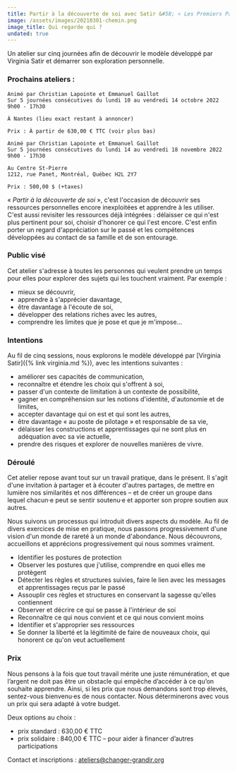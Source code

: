 ```yaml
---
title: Partir à la découverte de soi avec Satir &#58; « Les Premiers Pas »
image: /assets/images/20210301-chemin.png
image_title: Qui regarde qui ?
undated: true
---
```


Un atelier sur cinq journées afin de découvrir le modèle développé par Virginia
Satir et démarrer son exploration personnelle.

### Prochains ateliers :

```
Animé par Christian Lapointe et Emmanuel Gaillot
Sur 5 journées consécutives du lundi 10 au vendredi 14 octobre 2022
9h00 - 17h30

À Nantes (lieu exact restant à annoncer)

Prix : À partir de 630,00 € TTC (voir plus bas)
```

```
Animé par Christian Lapointe et Emmanuel Gaillot
Sur 5 journées consécutives du lundi 14 au vendredi 18 novembre 2022
9h00 - 17h30

Au Centre St-Pierre
1212, rue Panet, Montréal, Québec H2L 2Y7

Prix : 500,00 $ (+taxes)
```

« _Partir à la découverte de soi_ », c'est l'occasion de découvrir ses
ressources personnelles encore inexploitées et apprendre à les utiliser. C'est
aussi revisiter les ressources déjà intégrées : délaisser ce qui n'est plus
pertinent pour soi, choisir d'honorer ce qui l'est encore. C'est enfin porter
un regard d'appréciation sur le passé et les compétences développées au contact
de sa famille et de son entourage.

### Public visé

Cet atelier s'adresse à toutes les personnes qui veulent prendre un temps pour
elles pour explorer des sujets qui les touchent vraiment. Par exemple&nbsp;:
- mieux se découvrir,
- apprendre à s'apprécier davantage,
- être davantage à l'écoute de soi,
- développer des relations riches avec les autres,
- comprendre les limites que je pose et que je m'impose…

### Intentions

Au fil de cinq sessions, nous explorons le modèle développé par [Virginia
Satir]({% link virginia.md %}), avec les intentions suivantes :
- améliorer ses capacités de communication,
- reconnaître et étendre les choix qui s'offrent à soi,
- passer d'un contexte de limitation à un contexte de possibilité,
- gagner en compréhension sur les notions d'identité, d'autonomie et de
  limites,
- accepter davantage qui on est et qui sont les autres,
- être davantage « au poste de pilotage » et responsable de sa vie,
- délaisser les constructions et apprentissages qui ne sont plus en adéquation
  avec sa vie actuelle,
- prendre des risques et explorer de nouvelles manières de vivre.

### Déroulé

Cet atelier repose avant tout sur un travail pratique, dans le présent. Il
s'agit d'une invitation à partager et à écouter d'autres partages, de mettre en
lumière nos similarités et nos différences – et de créer un groupe dans lequel
chacun·e peut se sentir soutenu·e et apporter son propre soutien aux autres.

Nous suivons un processus qui introduit divers aspects du modèle. Au fil de
divers exercices de mise en pratique, nous passons progressivement d'une vision
d'un monde de rareté à un monde d'abondance. Nous découvrons, accueillons et
apprécions progressivement qui nous sommes vraiment.
- Identifier les postures de protection
- Observer les postures que j'utilise, comprendre en quoi elles me protègent
- Détecter les règles et structures suivies, faire le lien avec les messages et
  apprentissages reçus par le passé
- Assouplir ces règles et structures en conservant la sagesse qu'elles contiennent
- Observer et décrire ce qui se passe à l'intérieur de soi
- Reconnaître ce qui nous convient et ce qui nous convient moins
- Identifier et s'approprier ses ressources
- Se donner la liberté et la légitimité de faire de nouveaux choix, qui
  honorent ce qu'on veut actuellement

### Prix

Nous pensons à la fois que tout travail mérite une juste rémunération, et que
l’argent ne doit pas être un obstacle qui empêche d’accéder à ce qu’on souhaite
apprendre. Ainsi, si les prix que nous demandons sont trop élevés, sentez-vous
bienvenu·es de nous contacter. Nous déterminerons avec vous un prix qui sera
adapté à votre budget.

Deux options au choix :

- prix standard : 630,00 € TTC
- prix solidaire : 840,00 € TTC – pour aider à financer d’autres participations

Contact et inscriptions : [ateliers@changer-grandir.org](mailto:ateliers@changer-grandir.org)

